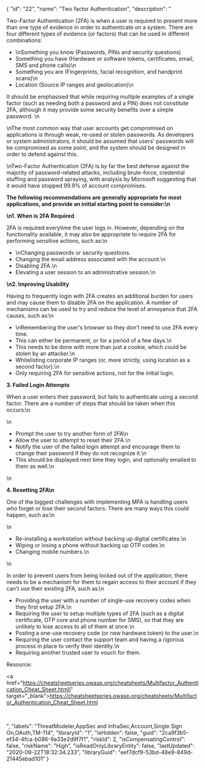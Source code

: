 {
  "id": "22",
  "name": "Two factor Authentication",
  "description": "<p>Two-Factor Authentication (2FA) is when a user is required to present more than one type of evidence in order to authenticate on a system. There are four different types of evidence (or factors) that can be used in different combinations: <br /></p><ul><li>\nSomething you know (Passwords, PINs and security questions) </li><li>Something you have (Hardware or software tokens, certificates, email, SMS and phone calls)\n</li><li>Something you are (Fingerprints, facial recognition, and handprint scans)\n</li><li>Location (Source IP ranges and geolocation)\n</li></ul><p>It should be emphasised that while requiring multiple examples of a single factor (such as needing both a password and a PIN) does not constitute 2FA, although it may provide some security benefits over a simple password. \n</p><p>\nThe most common way that user accounts get compromised on applications is through weak, re-used or stolen passwords. As developers or system administrators, it should be assumed that users' passwords will be compromised as some point, and the system should be designed in order to defend against this. </p><p>\nTwo-Factor Authentication (2FA) is by far the best defense against the majority of password-related attacks, including brute-force, credential stuffing and password spraying, with analysis by Microsoft suggesting that it would have stopped 99.9% of account compromises. </p><p><b>The following recommendations are generally appropriate for most applications, and provide an initial starting point to consider:\n</b></p><p><b>\n1. When is 2FA Required </b></p><p>2FA is required everytime the user logs in. However, depending on the functionality available, it may also be appropriate to require 2FA for performing sensitive actions, such as:\n</p><ul><li>\nChanging passwords or security questions. </li><li>Changing the email address associated with the account.\n</li><li>Disabling 2FA.\n</li><li>Elevating a user session to an administrative session.\n</li></ul><p><b>\n2. Improving Usability </b></p><p>Having to frequently login with 2FA creates an additional burden for users and may cause them to disable 2FA on the application. A number of mechanisms can be used to try and reduce the level of annoyance that 2FA causes, such as:\n</p><ul><li>\nRemembering the user's browser so they don't need to use 2FA every time. </li><li>This can either be permanent, or for a period of a few days.\n</li><li>This needs to be done with more than just a cookie, which could be stolen by an attacker.\n</li><li>Whitelisting corporate IP ranges (or, more strictly, using location as a second factor).\n</li><li>Only requiring 2FA for sensitive actions, not for the initial login.</li></ul><p><b>3. Failed Login Attempts </b></p><p>When a user enters their password, but fails to authenticate using a second factor. There are a number of steps that should be taken when this occurs:\n</p><p>\n</p><ul><li>Prompt the user to try another form of 2FA\n</li><li>Allow the user to attempt to reset their 2FA.\n</li><li>Notify the user of the failed login attempt and encourage them to change their password if they do not recognize it.\n</li><li>This should be displayed next time they login, and optionally emailed to them as well.\n</li></ul><p>\n</p><p><b>4. Resetting 2FA\n</b></p><p>One of the biggest challenges with implementing MFA is handling users who forget or lose their second factors. There are many ways this could happen, such as:\n</p><p>\n</p><ul><li>Re-installing a workstation without backing up digital certificates.\n</li><li>Wiping or losing a phone without backing up OTP codes.\n</li><li>Changing mobile numbers.\n</li></ul><p>\n</p><p>In order to prevent users from being locked out of the application, there needs to be a mechanism for them to regain access to their account if they can't use their existing 2FA, such as:\n</p><ul><li>Providing the user with a number of single-use recovery codes when they first setup 2FA.\n</li><li>Requiring the user to setup multiple types of 2FA (such as a digital certificate, OTP core and phone number for SMS), so that they are unlikely to lose access to all of them at once.\n</li><li>Posting a one-use recovery code (or new hardware token) to the user.\n</li><li>Requiring the user contact the support team and having a rigorous process in place to verify their identity.\n</li><li>Requiring another trusted user to vouch for them.</li></ul><p>Resource:<br /></p><p><a href=\"https://cheatsheetseries.owasp.org/cheatsheets/Multifactor_Authentication_Cheat_Sheet.html\" target=\"_blank\">https://cheatsheetseries.owasp.org/cheatsheets/Multifactor_Authentication_Cheat_Sheet.html</a></p><p><br /></p>",
  "labels": "ThreatModeler,AppSec and InfraSec,Account,Single Sign On,OAuth,TM-114",
  "libraryId": "1",
  "isHidden": false,
  "guid": "2ca9f3b5-ef34-4fca-b086-9a33e2d9f7f1",
  "riskId": 2,
  "isCompensatingControl": false,
  "riskName": "High",
  "isReadOnlyLibraryEntity": false,
  "lastUpdated": "2020-09-22T18:32:34.233",
  "libraryGuid": "eef7dcf9-53bd-48e9-849d-21445ebad101"
}